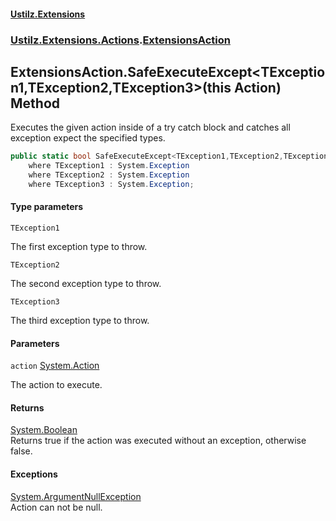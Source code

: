 #### [Ustilz.Extensions](index.md 'index')
### [Ustilz.Extensions.Actions](Ustilz.Extensions.Actions.md 'Ustilz.Extensions.Actions').[ExtensionsAction](Ustilz.Extensions.Actions.ExtensionsAction.md 'Ustilz.Extensions.Actions.ExtensionsAction')

## ExtensionsAction.SafeExecuteExcept<TException1,TException2,TException3>(this Action) Method

Executes the given action inside of a try catch block and catches all exception expect the specified types.

```csharp
public static bool SafeExecuteExcept<TException1,TException2,TException3>(this System.Action action)
    where TException1 : System.Exception
    where TException2 : System.Exception
    where TException3 : System.Exception;
```
#### Type parameters

<a name='Ustilz.Extensions.Actions.ExtensionsAction.SafeExecuteExcept_TException1,TException2,TException3_(thisSystem.Action).TException1'></a>

`TException1`

The first exception type to throw.

<a name='Ustilz.Extensions.Actions.ExtensionsAction.SafeExecuteExcept_TException1,TException2,TException3_(thisSystem.Action).TException2'></a>

`TException2`

The second exception type to throw.

<a name='Ustilz.Extensions.Actions.ExtensionsAction.SafeExecuteExcept_TException1,TException2,TException3_(thisSystem.Action).TException3'></a>

`TException3`

The third exception type to throw.
#### Parameters

<a name='Ustilz.Extensions.Actions.ExtensionsAction.SafeExecuteExcept_TException1,TException2,TException3_(thisSystem.Action).action'></a>

`action` [System.Action](https://docs.microsoft.com/en-us/dotnet/api/System.Action 'System.Action')

The action to execute.

#### Returns
[System.Boolean](https://docs.microsoft.com/en-us/dotnet/api/System.Boolean 'System.Boolean')  
Returns true if the action was executed without an exception, otherwise false.

#### Exceptions

[System.ArgumentNullException](https://docs.microsoft.com/en-us/dotnet/api/System.ArgumentNullException 'System.ArgumentNullException')  
Action can not be null.